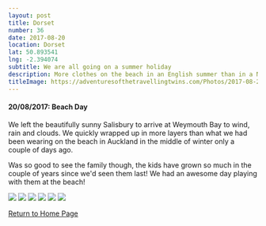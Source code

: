 ```yaml
---
layout: post
title: Dorset
number: 36
date: 2017-08-20
location: Dorset
lat: 50.893541
lng: -2.394074
subtitle: We are all going on a summer holiday
description: More clothes on the beach in an English summer than in a NZ winter
titleImage: https://adventuresofthetravellingtwins.com/Photos/2017-08-20-Dorset/cover-min.JPG
---
```


<h4>20/08/2017: Beach Day</h4>

We left the beautifully sunny Salisbury to arrive at Weymouth Bay to wind, rain and clouds. We quickly wrapped up in more layers than what we had been wearing on the beach in Auckland in the middle of winter only a couple of days ago. 

Was so good to see the family though, the kids have grown so much in the couple of years since we'd seen them last! We had an awesome day playing with them at the beach!

<img src="https://adventuresofthetravellingtwins.com/Photos/2017-08-20-Dorset/day11-min.jpg" class="image1">
<img src="https://adventuresofthetravellingtwins.com/Photos/2017-08-20-Dorset/day12-min.jpg" class="image1">
<img src="https://adventuresofthetravellingtwins.com/Photos/2017-08-20-Dorset/day13-min.jpg" class="image1">
<img src="https://adventuresofthetravellingtwins.com/Photos/2017-08-20-Dorset/day14-min.jpg" class="image1">
<img src="https://adventuresofthetravellingtwins.com/Photos/2017-08-20-Dorset/day15-min.jpg" class="image1">
<img src="https://adventuresofthetravellingtwins.com/Photos/2017-08-20-Dorset/day16-min.jpg" class="image1">

<a href="https://adventuresofthetravellingtwins.com/">Return to Home Page</a>
